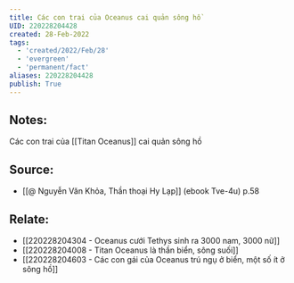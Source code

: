 ```yaml
---
title: Các con trai của Oceanus cai quản sông hồ
UID: 220228204428
created: 28-Feb-2022
tags:
  - 'created/2022/Feb/28'
  - 'evergreen'
  - 'permanent/fact'
aliases: 220228204428
publish: True
---
```

## Notes:
Các con trai của [[Titan Oceanus]] cai quản sông hồ

## Source:
- [[@ Nguyễn Văn Khỏa, Thần thoại Hy Lạp]] (ebook Tve-4u) p.58

## Relate:
- [[220228204304 - Oceanus cưới Tethys sinh ra 3000 nam, 3000 nữ]]
- [[220228204008 - Titan Oceanus là thần biển, sông suối]]
- [[220228204603 - Các con gái của Oceanus trú ngụ ở biển, một số ít ở sông hồ]]